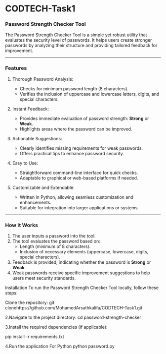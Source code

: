 # CODTECH-Task1

### Password Strength Checker Tool

The Password Strength Checker Tool is a simple yet robust utility that evaluates the security level of passwords. It helps users create stronger passwords by analyzing their structure and providing tailored feedback for improvement.

---

### Features

1. Thorough Password Analysis:
   - Checks for minimum password length (8 characters).
   - Verifies the inclusion of uppercase and lowercase letters, digits, and special characters.

2. Instant Feedback:
   - Provides immediate evaluation of password strength: **Strong** or **Weak**.
   - Highlights areas where the password can be improved.

3. Actionable Suggestions:
   - Clearly identifies missing requirements for weak passwords.
   - Offers practical tips to enhance password security.

4. Easy to Use:
   - Straightforward command-line interface for quick checks.
   - Adaptable to graphical or web-based platforms if needed.

5. Customizable and Extendable:
   - Written in Python, allowing seamless customization and enhancements.
   - Suitable for integration into larger applications or systems.

---

### How It Works
1. The user inputs a password into the tool.
2. The tool evaluates the password based on:
   - Length (minimum of 8 characters).
   - Inclusion of necessary elements (uppercase, lowercase, digits, special characters).
3. Feedback is provided, indicating whether the password is **Strong** or **Weak**.
4. Weak passwords receive specific improvement suggestions to help users meet security standards.





Installation
To run the Password Strength Checker Tool locally, follow these steps:

Clone the repository:
git clonehttps://github.com/MohamedArsathkalifa/CODTECH-Task1.git

2.Navigate to the project directory:
   cd password-strength-checker 
   
3.Install the required dependencies (if applicable):

  pip install -r requirements.txt
  
4.Run the application
For Python
  python password.py
